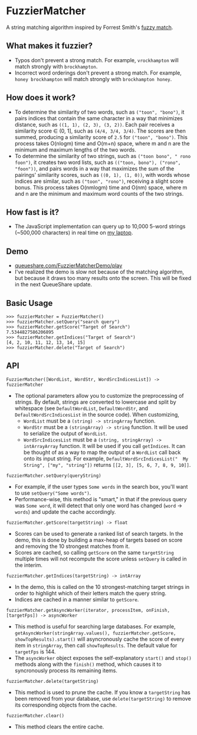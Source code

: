 # FuzzierMatcher

A string matching algorithm inspired by Forrest Smith's [fuzzy match](https://blog.forrestthewoods.com/reverse-engineering-sublime-text-s-fuzzy-match-4cffeed33fdb).

## What makes it fuzzier?

* Typos don't prevent a strong match. For example, `vrockhampton` will match strongly with `brockhampton`.
* Incorrect word orderings don't prevent a strong match. For example, `honey brockhampton` will match strongly with `brockhampton honey`.


## How does it work?

* To determine the similarity of two words, such as `("toon", "bono")`, it pairs indices that contain the same character in a way that minimizes distance, such as `((1, 1), (2, 3), (3, 2))`. Each pair receives a similarity score ∈ (0, 1], such as `(4/4, 3/4, 3/4)`. The scores are then summed, producing a similarity score of `2.5` for `("toon", "bono")`. This process takes O(nlogm) time and O(m+n) space, where m and n are the minimum and maximum lengths of the two words.
* To determine the similarity of two strings, such as `("toon bono", " rono foon")`, it creates two word lists, such as `(("toon, bono"), ("rono", "foon"))`, and pairs words in a way that maximizes the sum of the pairings' similarity scores, such as `((0, 1), (1, 0))`, with words whose indices are similar, such as `("toon", "rono")`, receiving a slight score bonus. This process takes O(nmlogm) time and O(nm) space, where m and n are the minimum and maximum word counts of the two strings.

## How fast is it?

* The JavaScript implementation can query up to 10,000 5-word strings (&#126;500,000 characters) in real time on [my laptop](https://browser.geekbench.com/macs/437).

## Demo

* [queueshare.com/FuzzierMatcherDemo/play](https://queueshare.com/FuzzierMatcherDemo/play)
* I've realized the demo is slow not because of the matching algorithm, but because it draws too many results onto the screen. This will be fixed in the next QueueShare update.

## Basic Usage

```
>>> fuzzierMatcher = FuzzierMatcher()
>>> fuzzierMatcher.setQuery("search query")
>>> fuzzierMatcher.getScore("Target of Search")
7.5344827586206895
>>> fuzzierMatcher.getIndices("Target of Search")
[4, 2, 10, 11, 12, 13, 14, 15]
>>> fuzzierMatcher.delete("Target of Search")
```

## API

`FuzzierMatcher([WordList, WordStr, WordSrcIndicesList]) -> fuzzierMatcher`

* The optional parameters allow you to customize the preprocessing of strings. By default, strings are converted to lowercase and split by whitespace (see `DefaultWordList`, `DefaultWordStr`, and `DefaultWordSrcIndicesList` in the source code). When customizing, 
    * `WordList` must be a `(string) -> stringArray` function.
    * `WordStr` must be a `(stringArray) -> string` function. It will be used to serialize the output of `WordList`.
    * `WordSrcIndicesList` must be a `(string, stringArray) -> intArrayArray` function. It will be used if you call `getIndices`. It can be thought of as a way to map the output of a `WordList` call back onto its input string. For example, `DefaultWordSrcIndicesList("  My String", ["my", "string"])` returns `[[2, 3], [5, 6, 7, 8, 9, 10]]`.

`fuzzierMatcher.setQuery(queryString)`

* For example, if the user types `Some words` in the search box, you'll want to use `setQuery("Some words")`. 
* Performance-wise, this method is "smart," in that if the previous query was `Some word`, it will detect that only one word has changed (`word` -> `words`) and update the cache accordingly.

`fuzzierMatcher.getScore(targetString) -> float`

* Scores can be used to generate a ranked list of search targets. In the demo, this is done by building a max-heap of targets based on score and removing the 10 strongest matches from it.
* Scores are cached, so calling `getScore` on the same `targetString` multiple times will not recompute the score unless `setQuery` is called in the interim.

`fuzzierMatcher.getIndices(targetString) -> intArray`

* In the demo, this is called on the 10 strongest-matching target strings in order to highlight which of their letters match the query string.
* Indices are cached in a manner similar to `getScore`.

`fuzzierMatcher.getAsyncWorker(iterator, processItem, onFinish, [targetFps]) -> asyncWorker`

* This method is useful for searching large databases. For example, `getAsyncWorker(stringArray.values(), fuzzierMatcher.getScore, showTopResults).start()` will asyncronously cache the score of every item in `stringArray`, then call `showTopResults`. The default value for `targetFps` is 144.
* The `asyncWorker` object exposes the self-explanatory `start()` and `stop()` methods along with the `finish()` method, which causes it to syncronously process its remaining items.

`fuzzierMatcher.delete(targetString)`

* This method is used to prune the cache. If you know a `targetString` has been removed from your database, use `delete(targetString)` to remove its corresponding objects from the cache.

`fuzzierMatcher.clear()`

* This method clears the entire cache.